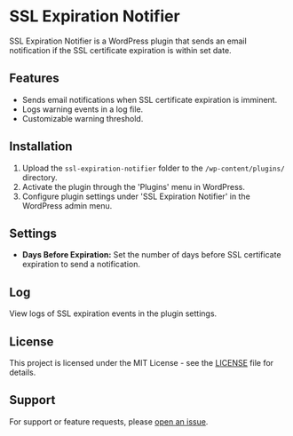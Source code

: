 # SSL Expiration Notifier

SSL Expiration Notifier is a WordPress plugin that sends an email notification if the SSL certificate expiration is within set date.

## Features

- Sends email notifications when SSL certificate expiration is imminent.
- Logs warning events in a log file.
- Customizable warning threshold.

## Installation

1. Upload the `ssl-expiration-notifier` folder to the `/wp-content/plugins/` directory.
2. Activate the plugin through the 'Plugins' menu in WordPress.
3. Configure plugin settings under 'SSL Expiration Notifier' in the WordPress admin menu.

## Settings

- **Days Before Expiration:** Set the number of days before SSL certificate expiration to send a notification.

## Log

View logs of SSL expiration events in the plugin settings.

## License

This project is licensed under the MIT License - see the [LICENSE](LICENSE) file for details.

## Support

For support or feature requests, please [open an issue](https://github.com/yourusername/ssl-expiration-notifier/issues).